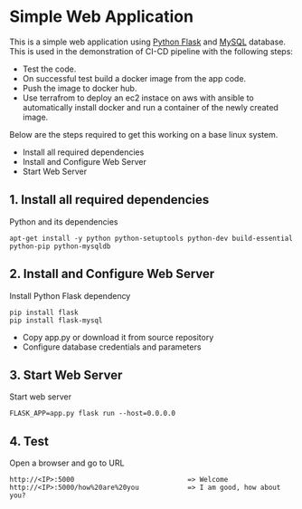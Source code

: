# Simple Web Application

This is a simple web application using [Python Flask](http://flask.pocoo.org/) and [MySQL](https://www.mysql.com/) database. 
This is used in the demonstration of CI-CD pipeline with the following steps:
  - Test the code.
  - On successful test build a docker image from the app code.
  - Push the image to docker hub.
  - Use terrafrom to deploy an ec2 instace on aws with ansible to automatically install docker and run a container of the newly created image. 
  
  Below are the steps required to get this working on a base linux system.
  
  - Install all required dependencies
  - Install and Configure Web Server
  - Start Web Server
   
## 1. Install all required dependencies
  
  Python and its dependencies

    apt-get install -y python python-setuptools python-dev build-essential python-pip python-mysqldb

   
## 2. Install and Configure Web Server

Install Python Flask dependency

    pip install flask
    pip install flask-mysql

- Copy app.py or download it from source repository
- Configure database credentials and parameters 

## 3. Start Web Server

Start web server

    FLASK_APP=app.py flask run --host=0.0.0.0
    
## 4. Test

Open a browser and go to URL

    http://<IP>:5000                            => Welcome
    http://<IP>:5000/how%20are%20you            => I am good, how about you?
  